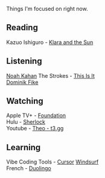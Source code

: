
Things I'm focused on right now.

## Reading

Kazuo Ishiguro - [Klara and the Sun](https://www.goodreads.com/book/show/54120408-klara-and-the-sun#CommunityReviews)

## Listening

[Noah Kahan](https://music.apple.com/us/artist/noah-kahan/328583953)
The Strokes - [This Is It](https://music.apple.com/us/album/is-this-it/266376953)\
[Dominik Fike](https://music.apple.com/us/artist/dominic-fike/1104179033)  

## Watching

Apple TV+ - [Foundation](https://www.imdb.com/title/tt0804484/)  
Hulu - [Sherlock](https://www.imdb.com/title/tt1475582/)  
Youtube - [Theo - t3․gg](https://www.youtube.com/@t3dotgg)

## Learning

Vibe Coding Tools - [Cursor](https://cursor.com/) [Windsurf](https://windsurf.com/)\
French - [Duolingo](https://www.duolingo.com/)